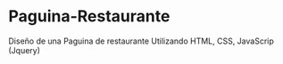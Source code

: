 # Paguina-Restaurante
Diseño de una Paguina de restaurante Utilizando HTML, CSS, JavaScrip (Jquery)
